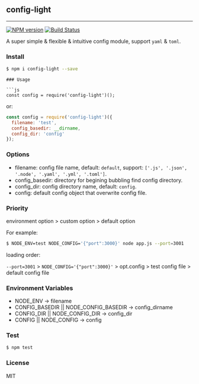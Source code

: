 ## config-light

---
[![NPM version](http://img.shields.io/npm/v/config-light.svg?style=flat)](https://npmjs.org/package/config-light)
[![Build Status](http://img.shields.io/travis/xuxihai123/config-light/master.svg?style=flat)](http://travis-ci.org/xuxihai123/config-light)

A super simple & flexible & intuitive config module, support `yaml` & `toml`.

### Install

```bash
$ npm i config-light --save
```

```
### Usage

```js
const config = require('config-light')();
```

or:

```js
const config = require('config-light')({
  filename: 'test',
  config_basedir: __dirname,
  config_dir: 'config'
});
```

### Options

- filename: config file name, default: `default`, support: `['.js', '.json', '.node', '.yaml', '.yml', '.toml']`.
- config_basedir: directory for begining bubbling find config directory.
- config_dir: config directory name, default: `config`.
- config: default config object that overwrite config file.

### Priority

environment option > custom option > default option

For example:

```bash
$ NODE_ENV=test NODE_CONFIG='{"port":3000}' node app.js --port=3001
```

loading order:

`--port=3001` > `NODE_CONFIG='{"port":3000}'` > opt.config > test config file > default config file

### Environment Variables

- NODE_ENV -> filename
- CONFIG_BASEDIR || NODE_CONFIG_BASEDIR -> config_dirname
- CONFIG_DIR || NODE_CONFIG_DIR -> config_dir
- CONFIG || NODE_CONFIG -> config

### Test

```bash
$ npm test
```

### License

MIT
